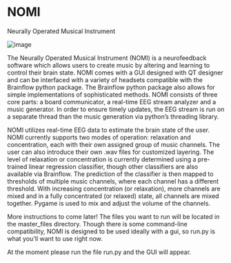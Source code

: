 # NOMI
Neurally Operated Musical Instrument

![image](/Users/leilahudson/Downloads/NOMI.png)

The Neurally Operated Musical Instrument (NOMI) is a neurofeedback software which allows users to create music by altering and learning to control their brain state. NOMI comes with a GUI designed with QT designer and can be interfaced with a variety of headsets compatible with the Brainflow python package. The Brainflow python package also allows for simple implementations of sophisticated methods. NOMI consists of three core parts: a board communicator, a real-time EEG stream analyzer and a music generator. In order to ensure timely updates, the EEG stream is run on a separate thread than the music generation via python’s threading library. 

NOMI utilizes real-time EEG data to estimate the brain state of the user. NOMI currently supports two modes of operation: relaxation and concentration, each with their own assigned group of music channels. The user can also introduce their own .wav files for customized layering. The level of relaxation or concentration is currently determined using a pre-trained linear regression classifier, though other classifiers are also available via Brainflow. The prediction of the classifier is then mapped to thresholds of multiple music channels, where each channel has a different threshold. With increasing concentration (or relaxation), more channels are mixed and in a fully concentrated (or relaxed) state, all channels are mixed together. Pygame is used to mix and adjust the volume of the channels. 

More instructions to come later! 
The files you want to run will be located in the master_files directory.
Though there is some command-line compatibility, NOMI is designed to be used ideally with a gui, so run.py is what you'll want to use right now.

At the moment please run the file run.py and the GUI will appear.
